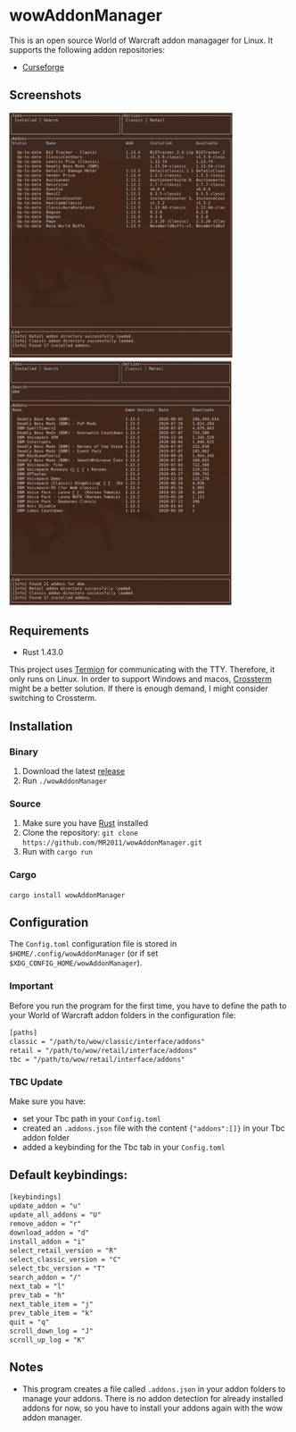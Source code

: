 # wowAddonManager

This is an open source World of Warcraft addon managager for Linux. It supports the following addon repositories:

- [Curseforge](https://www.curseforge.com/)

## Screenshots

<img src="./screenshots/installed.png" width=400> <img src="./screenshots/search.png" width=400>

## Requirements

- Rust 1.43.0

This project uses [Termion](https://gitlab.redox-os.org/redox-os/termion) for communicating with the TTY. Therefore, it only runs on Linux. In order to support Windows and macos, [Crossterm](https://github.com/crossterm-rs/crossterm) might be a better solution. If there is enough demand, I might consider switching to Crossterm.

## Installation

### Binary

1. Download the latest [release](https://github.com/MR2011/wowAddonManager/releases)
2. Run `./wowAddonManager`

### Source

1. Make sure you have [Rust](https://rustup.rs/) installed 
2. Clone the repository: `git clone https://github.com/MR2011/wowAddonManager.git`
3. Run with `cargo run`

### Cargo

`cargo install wowAddonManager`

## Configuration

The `Config.toml` configuration file is stored in `$HOME/.config/wowAddonManager` (or if set `$XDG_CONFIG_HOME/wowAddonManager`). 

### Important

Before you run the program for the first time, you have to define the path to your World of Warcraft addon folders in the configuration file:

```
[paths]
classic = "/path/to/wow/classic/interface/addons"
retail = "/path/to/wow/retail/interface/addons"
tbc = "/path/to/wow/retail/interface/addons"
```

### TBC Update

Make sure you have:

- set your Tbc path in your `Config.toml`
- created an `.addons.json` file with the content `{"addons":[]}` in your Tbc addon folder
- added a keybinding for the Tbc tab in your `Config.toml`

## Default keybindings:

```
[keybindings]
update_addon = "u"
update_all_addons = "U"
remove_addon = "r"
download_addon = "d"
install_addon = "i"
select_retail_version = "R"
select_classic_version = "C"
select_tbc_version = "T"
search_addon = "/"
next_tab = "l"
prev_tab = "h"
next_table_item = "j"
prev_table_item = "k"
quit = "q"
scroll_down_log = "J"
scroll_up_log = "K"
```

## Notes

- This program creates a file called `.addons.json` in your addon folders to manage your addons. There is no addon detection for already installed addons for now, so you have to install your addons again with the wow addon manager.
